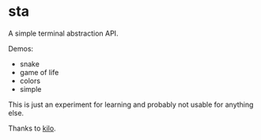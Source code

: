sta
===

A simple terminal abstraction API.

Demos:
* snake
* game of life
* colors
* simple


This is just an experiment for learning and probably not usable for anything else.

Thanks to [kilo](https://github.com/antirez/kilo).
